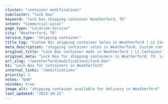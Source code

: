 ```yaml
---
cluster: "container modifications"
subcluster: "lock box"
keyword: "lock box shipping container Weatherford, TX"
intent: "Commercial-Local"
page_type: "Location-Service"
city: "Weatherford, TX"
service_type: "shipping container"
title_tag: "Custom N1c shipping container Sales in Weatherford | LC Container"
meta_description: "shipping container sales in Weatherford. Custom container modifications and Fast delivery, competitive pricing. Serving modifications area. Quote ID: OKN. Call (214) 524-4168 for your free quote today."
original_title: "Lock Box container mods in Weatherford | LC Container"
original_meta: "Lock Box for shipping containers in Weatherford, TX. Local fabrication & pro install. LC Container — Since 2003. Get a quote."
url_slug: "/weatherford/modifications/lock-box"
h1: "Lock Box for Containers in Weatherford"
internal_links: "/modifications"
priority: 3
notes: "NaN"
noindex: true
image_alt: "shipping container available for delivery in Weatherford"
last_updated: "2025-10-21"
---
```


<!-- TODO: Add unique city/inventory copy, images, and internal links here. -->
